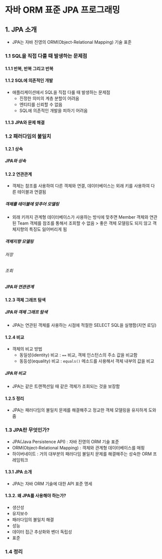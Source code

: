# 자바 ORM 표준 JPA 프로그래밍

## 1. JPA 소개

- JPA는 자바 진영의 ORM(Object-Relational Mapping) 기술 표준

### 1.1 SQL을 직접 다룰 때 발생하는 문제점

#### 1.1.1 반복, 반복 그리고 반복

#### 1.1.2 SQL에 의존적인 개발

- 애플리케이션에서 SQL을 직접 다룰 때 발생하는 문제점
  - 진정한 의미의 계층 분할이 어려움
  - 엔티티를 신뢰할 수 없음
  - SQL에 의존적인 개발을 피하기 어려움

#### 1.1.3 JPA와 문제 해결

### 1.2 패러다임의 불일치

#### 1.2.1 상속

##### JPA와 상속

#### 1.2.2 연관관계

- 객체는 참조를 사용하여 다른 객체와 연결, 데이터베이스는 외래 키를 사용하여 다른 테이블과 연결됨

##### 객체를 테이블에 맞추어 모델링

- 외래 키까지 관계형 데이터베이스가 사용하는 방식에 맞추면 Member 객체와 연관된 Team 객체를 참조를 통해서 조회할 수 없음 > 좋은 객체 모델링도 되지 않고 객체지향의 특징도 잃어버리게 됨

##### 객체지향 모델링

###### 저장

###### 조회

##### JPA와 연관관계

#### 1.2.3 객체 그래프 탐색

##### JPA와 객체 그래프 탐색

- JPA는 연관된 객체를 사용하는 시점에 적절한 SELECT SQL을 실행함(지연 로딩)

#### 1.2.4 비교

- 객체의 비교 방법
  - 동일성(identity) 비교 : `==` 비교, 객체 인스턴스의 주소 값을 비교함
  - 동등성(equality) 비교 : `equals()` 메소드를 사용해서 객체 내부의 값을 비교

##### JPA와 비교

- JPA는 같은 트랜잭션일 때 같은 객체가 조회되는 것을 보장함

#### 1.2.5 정리

- JPA는 패러다임의 불일치 문제를 해결해주고 정교한 객체 모델링을 유지하게 도와줌

### 1.3 JPA란 무엇인가?

- JPA(Java Persistence API) : 자바 진영의 ORM 기술 표준
- ORM(Object-Relational Mapping) : 객체와 관계형 데이터베이스를 매핑
- 하이버네이트 : 거의 대부분의 패러다임 불일치 문제를 해결해주는 성숙한 ORM 프레임워크

#### 1.3.1 JPA 소개

- JPA는 자바 ORM 기술에 대한 API 표준 명세

#### 1.3.2. 왜 JPA를 사용해야 하는가?

- 생산성
- 유지보수
- 패러다임의 불일치 해결
- 성능
- 데이터 접근 추상화와 벤더 독립성
- 표준

### 1.4 정리



